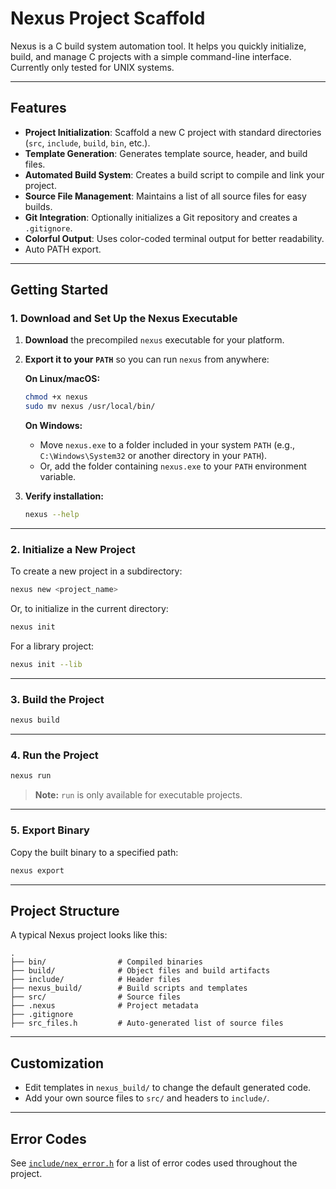 # Nexus Project Scaffold

Nexus is a C build system automation tool. It helps you quickly initialize, build, and manage C projects with a simple command-line interface.
Currently only tested for UNIX systems.

---

## Features

- **Project Initialization**: Scaffold a new C project with standard directories (`src`, `include`, `build`, `bin`, etc.).
- **Template Generation**: Generates template source, header, and build files.
- **Automated Build System**: Creates a build script to compile and link your project.
- **Source File Management**: Maintains a list of all source files for easy builds.
- **Git Integration**: Optionally initializes a Git repository and creates a `.gitignore`.
- **Colorful Output**: Uses color-coded terminal output for better readability.
- Auto PATH export.

---

## Getting Started

### 1. Download and Set Up the Nexus Executable

1. **Download** the precompiled `nexus` executable for your platform.
2. **Export it to your `PATH`** so you can run `nexus` from anywhere:

   **On Linux/macOS:**
   ```sh
   chmod +x nexus
   sudo mv nexus /usr/local/bin/
   ```

   **On Windows:**
   - Move `nexus.exe` to a folder included in your system `PATH` (e.g., `C:\Windows\System32` or another directory in your `PATH`).
   - Or, add the folder containing `nexus.exe` to your `PATH` environment variable.

3. **Verify installation:**
   ```sh
   nexus --help
   ```

---

### 2. Initialize a New Project

To create a new project in a subdirectory:
```sh
nexus new <project_name>
```

Or, to initialize in the current directory:
```sh
nexus init
```

For a library project:
```sh
nexus init --lib
```

---

### 3. Build the Project

```sh
nexus build
```

---

### 4. Run the Project

```sh
nexus run
```
> **Note:** `run` is only available for executable projects.

---

### 5. Export Binary

Copy the built binary to a specified path:
```sh
nexus export
```

---

## Project Structure

A typical Nexus project looks like this:

```
.
├── bin/                # Compiled binaries
├── build/              # Object files and build artifacts
├── include/            # Header files
├── nexus_build/        # Build scripts and templates
├── src/                # Source files
├── .nexus              # Project metadata
├── .gitignore
├── src_files.h         # Auto-generated list of source files
```

---

## Customization

- Edit templates in `nexus_build/` to change the default generated code.
- Add your own source files to `src/` and headers to `include/`.

---

## Error Codes

See [`include/nex_error.h`](include/nex_error.h) for a list of error codes used throughout the project.

